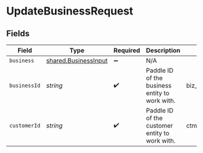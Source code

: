 # UpdateBusinessRequest


## Fields

| Field                                                        | Type                                                         | Required                                                     | Description                                                  | Example                                                      |
| ------------------------------------------------------------ | ------------------------------------------------------------ | ------------------------------------------------------------ | ------------------------------------------------------------ | ------------------------------------------------------------ |
| `business`                                                   | [shared.BusinessInput](../../models/shared/businessinput.md) | :heavy_minus_sign:                                           | N/A                                                          |                                                              |
| `businessId`                                                 | *string*                                                     | :heavy_check_mark:                                           | Paddle ID of the business entity to work with.               | biz_01gvcz4m28csa5kem2gqq5ymxn                               |
| `customerId`                                                 | *string*                                                     | :heavy_check_mark:                                           | Paddle ID of the customer entity to work with.               | ctm_01gw1xk43eqy2rrf0cs93zvm6t                               |